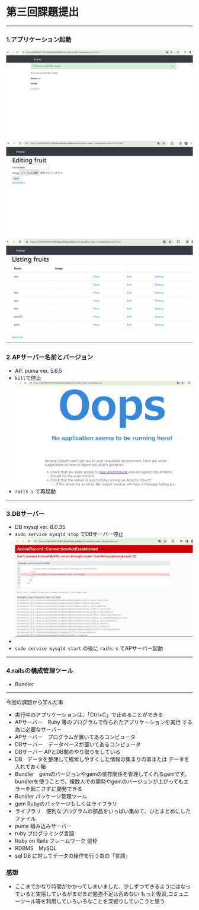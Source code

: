 # 第三回課題提出
* * * * 
### 1.アプリケーション起動
![AP起動](image/lec3image/01.png)
![AP入力](image/lec3image/04.png)
![AP入力](image/lec3image/05.png)
### 2.APサーバー名前とバージョン
* AP. puma ver. 5.6.5
* `kill`で停止
![AP停止](image/lec3image/02.png)
* `rails s` で再起動

* * * 
### 3.DBサーバー
* DB mysql ver. 8.0.35
* `sudo service mysqld stop` でDBサーバー停止
![DB停止](image/lec3image/03.png)
* 
* `sudo service mysqld start` の後に `rails s` でAPサーバー起動

* * * 
### 4.railsの構成管理ツール
* Bundler

* * * *

今回の課題から学んだ事
* 実行中のアプリケーションは、「Ctrl+C」で止めることができる
* APサーバー　Ruby 等のプログラムで作られたアプリケーションを実行
する為に必要なサーバー
* APサーバー　プログラムが置いてあるコンピュータ
* DBサーバー　データベースが置いてあるコンピュータ
* DBサーバー APとDB間のやり取りをしている
* DB　データを整理して検索しやすくした情報の集まりの事または データを入れておく箱
* Bundler　gemのバージョンやgemの依存関係を管理してくれるgemです。bundlerを使うことで、複数人での開発やgemのバージョンが上がってもエラーを起こさずに開発できる
* Bundler  パッケージ管理ツール
* gem      Rubyのパッケージもしくはライブラリ
* ライブラリ　便利なプログラムの部品をいっぱい集めて、ひとまとめにしたファイル
* puma    組み込みサーバー
* ruby  プログラミング言語
* Ruby on Rails  フレームワーク 型枠
* RDBMS　MySQL
* sql    DB に対してデータの操作を行う為の「言語」
### 感想
* ここまでかなり時間がかかってしまいました、少しずつできるようにはなっていると実感しているがまだまだ勉強不足は否めない
もっと復習,コミュニーツール等を利用していろいろなことを深掘りしていこうと思う